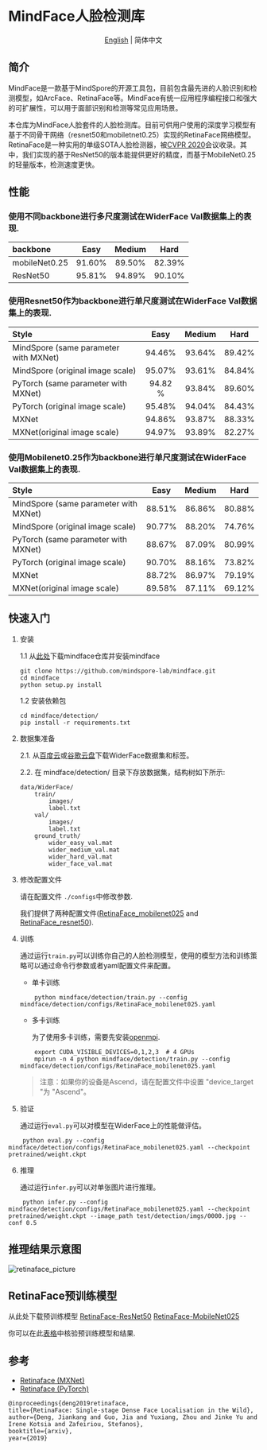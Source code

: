 # MindFace人脸检测库


<div align="center">

[English](README.md) | 简体中文

</div>


## 简介

MindFace是一款基于MindSpore的开源工具包，目前包含最先进的人脸识别和检测模型，如ArcFace、RetinaFace等。MindFace有统一应用程序编程接口和强大的可扩展性，可以用于面部识别和检测等常见应用场景。

本仓库为MindFace人脸套件的人脸检测库。目前可供用户使用的深度学习模型有基于不同骨干网络（resnet50和mobiletnet0.25）实现的RetinaFace网络模型。
RetinaFace是一种实用的单级SOTA人脸检测器，被[CVPR 2020](https://openaccess.thecvf.com/content_CVPR_2020/html/Deng_RetinaFace_Single-Shot_Multi-Level_Face_Localisation_in_the_Wild_CVPR_2020_paper.html)会议收录。其中，我们实现的基于ResNet50的版本能提供更好的精度，而基于MobileNet0.25的轻量版本，检测速度更快。

## 性能

### 使用不同backbone进行多尺度测试在WiderFace Val数据集上的表现.

| backbone | Easy | Medium | Hard |
|:-|:-:|:-:|:-:|
| mobileNet0.25 | 91.60% | 89.50% | 82.39% |
| ResNet50 | 95.81% | 94.89% | 90.10% |

### 使用Resnet50作为backbone进行单尺度测试在WiderFace Val数据集上的表现.
| Style | Easy | Medium | Hard |
|:-|:-:|:-:|:-:|
| MindSpore (same parameter with MXNet) | 94.46% | 93.64% | 89.42% |
| MindSpore (original image scale) | 95.07% | 93.61% | 84.84% |
| PyTorch (same parameter with MXNet) | 94.82 % | 93.84% | 89.60% |
| PyTorch (original image scale) | 95.48% | 94.04% | 84.43% |
| MXNet | 94.86% | 93.87% | 88.33% |
| MXNet(original image scale) | 94.97% | 93.89% | 82.27% |

### 使用Mobilenet0.25作为backbone进行单尺度测试在WiderFace Val数据集上的表现.
| Style | Easy | Medium | Hard |
|:-|:-:|:-:|:-:|
| MindSpore (same parameter with MXNet) | 88.51% | 86.86% | 80.88% |
| MindSpore (original image scale) | 90.77% | 88.20% | 74.76% |
| PyTorch (same parameter with MXNet) | 88.67% | 87.09% | 80.99% |
| PyTorch (original image scale) | 90.70% | 88.16% | 73.82% |
| MXNet | 88.72% | 86.97% | 79.19% |
| MXNet(original image scale) | 89.58% | 87.11% | 69.12% |

## 快速入门
1. 安装

    1.1 从[此处](https://github.com/mindspore-lab/mindface.git)下载mindface仓库并安装mindface

    ```shell 
    git clone https://github.com/mindspore-lab/mindface.git
    cd mindface
    python setup.py install
    ```

    1.2 安装依赖包

    ```
    cd mindface/detection/
    pip install -r requirements.txt
    ```

2. 数据集准备

    2.1. 从[百度云](https://pan.baidu.com/s/1eET2kirYbyM04Bg1s12K5g?pwd=jgcf)或[谷歌云盘](https://drive.google.com/file/d/1pBHUJRWepXZj-X3Brm0O-nVhTchH11YY/view?usp=sharing)下载WiderFace数据集和标签。
    


    2.2. 在 mindface/detection/ 目录下存放数据集，结构树如下所示:
    ```
    data/WiderFace/
        train/
            images/
            label.txt
        val/
            images/
            label.txt
        ground_truth/
            wider_easy_val.mat
            wider_medium_val.mat
            wider_hard_val.mat
            wider_face_val.mat
    ```
3. 修改配置文件

    请在配置文件 ```./configs```中修改参数.

    我们提供了两种配置文件([RetinaFace_mobilenet025](./configs/RetinaFace_mobilenet025.yaml) and [RetinaFace_resnet50](./configs/RetinaFace_resnet50.yaml)).

4. 训练

    通过运行`train.py`可以训练你自己的人脸检测模型，使用的模型方法和训练策略可以通过命令行参数或者yaml配置文件来配置。

    - 单卡训练
    ```shell
        python mindface/detection/train.py --config mindface/detection/configs/RetinaFace_mobilenet025.yaml
    ```

    - 多卡训练

        为了使用多卡训练，需要先安装[openmpi](https://www.open-mpi.org/software/ompi/v4.0/).
    ```shell
        export CUDA_VISIBLE_DEVICES=0,1,2,3  # 4 GPUs
        mpirun -n 4 python mindface/detection/train.py --config mindface/detection/configs/RetinaFace_mobilenet025.yaml
    ```
    > 注意：如果你的设备是Ascend，请在配置文件中设置 "device_target "为 "Ascend"。
5. 验证

    通过运行`eval.py`可以对模型在WiderFace上的性能做评估。
```
    python eval.py --config mindface/detection/configs/RetinaFace_mobilenet025.yaml --checkpoint pretrained/weight.ckpt
```

6. 推理

    通过运行`infer.py`可以对单张图片进行推理。
```
    python infer.py --config mindface/detection/configs/RetinaFace_mobilenet025.yaml --checkpoint pretrained/weight.ckpt --image_path test/detection/imgs/0000.jpg --conf 0.5
```

 
## 推理结果示意图
![retinaface_picture](/test/detection/imgs/0000_pred.jpg)


## RetinaFace预训练模型
从此处下载预训练模型
[RetinaFace-ResNet50](https://download.mindspore.cn/toolkits/mindface/retinaface/RetinaFace_ResNet50.ckpt)
[RetinaFace-MobileNet025](https://download.mindspore.cn/toolkits/mindface/retinaface/RetinaFace_MobileNet025.ckpt)

你可以在此[表格](#widerface-val-performance-in-single-scale-when-using-resnet50-as-backbone-net)中核验预训练模型和结果.


## 参考
- [Retinaface (MXNet)](https://github.com/deepinsight/insightface/tree/master/detection/retinaface)
- [Retinaface (PyTorch)](https://github.com/biubug6/Pytorch_Retinaface)
```
@inproceedings{deng2019retinaface,
title={RetinaFace: Single-stage Dense Face Localisation in the Wild},
author={Deng, Jiankang and Guo, Jia and Yuxiang, Zhou and Jinke Yu and Irene Kotsia and Zafeiriou, Stefanos},
booktitle={arxiv},
year={2019}
```


